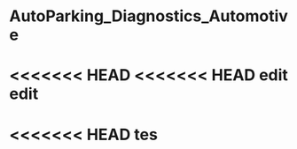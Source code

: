 # AutoParking_Diagnostics_Automotive
<<<<<<< HEAD
<<<<<<< HEAD
edit edit
=======
<<<<<<< HEAD
tes
====
